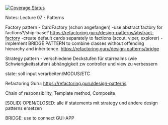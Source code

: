 [![Coverage Status](https://coveralls.io/repos/github/kikkel/se/badge.svg?branch=main)](https://coveralls.io/github/kikkel/se?branch=main)


Notes:
Lecture 07 - Patterns

Factory pattern - CardFactory (schon angefangen)
  -use abstract factory for factions?/ship-base? 
    https://refactoring.guru/design-patterns/abstract-factory
  -create default cards separately to factions (scout, viper, explorer) 
  -implement BRIDGE PATTERN to combine classes without offending hierarchy and inheritence.
    https://refactoring.guru/design-patterns/bridge
  

Strategy pattern - verschiedene Deckstufen für starrealms (wie Schwierigkeitsstufen) abhängigkeit zw controller und view zu verbessern

state: soll input verarbeiten/MODUS/ETC

Refactoring Guru: https://refactoring.guru/design-patterns

Chain of responsibility,
Template method,
Composite


[SOLID] OPEN/CLOSED: alle if statements mit strategy und andere design patterns ersetzen




BRIDGE: use to connect GUI-APP
